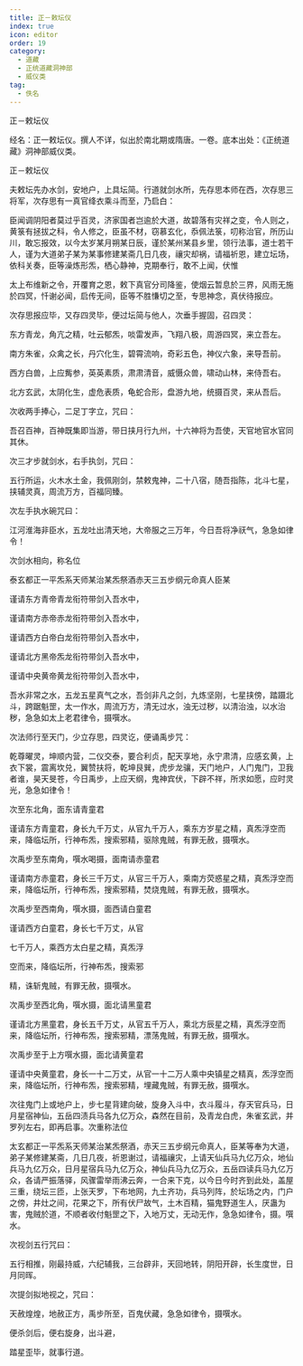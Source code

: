 ```yaml
---
title: 正－敕坛仪
index: true
icon: editor
order: 19
category:
  - 道藏
  - 正统道藏洞神部
  - 威仪类
tag:
  - 佚名
---
```


正－敕坛仪  

经名：正一敕坛仪。撰人不详，似出於南北期或隋唐。一卷。底本出处：《正统道藏》洞神部威仪类。  

正－敕坛仪  

夫敕坛先办水剑，安地户，上具坛简。行道就剑水所，先存思本师在西，次存思三将军，次存思有一真官绛衣乘斗而至，乃启白：  

臣闻调阴阳者莫过乎百灵，济家国者岂逾於大道，故碧落有灾祥之变，令人则之，黄箓有拯拔之科，令人修之，臣虽不材，窃慕玄化，忝佩法箓，叨称治官，所历山川，敢忘报效，以今太岁某月朔某日辰，谨於某州某县乡里，领行法事，道士若干人，谨为大道弟子某为某事修建某斋几日几夜，禳灾却祸，请福祈恩，建立坛场，依科关奏，臣等澡炼形炁，栖心静神，克期奉行，敢不上闻，伏惟  

太上布维新之令，开覆育之恩，敕下真官分司降鉴，使烟云暂息於三界，风雨无施於四冥，忏谢必闻，启传无间，臣等不胜慊切之至，专思神念，真伏待报应。  

次存思报应毕，又存四灵毕，便过坛简与他人，次垂手握固，召四灵：  

东方青龙，角亢之精，吐云郁炁，啖雷发声，飞翔八极，周游四冥，来立吾左。  

南方朱雀，众禽之长，丹穴化生，碧霄流响，奇彩五色，神仪六象，来导吾前。  

西方白兽，上应觜参，英英素质，肃肃清音，威慑众兽，啸动山林，来侍吾右。  

北方玄武，太阴化生，虚危表质，龟蛇合形，盘游九地，统摄百灵，来从吾后。  

次收两手捧心，二足丁字立，咒曰：  

吾召百神，百神既集即当游，带日挟月行九州，十六神将为吾使，天官地官水官同其休。  

次三才步就剑水，右手执剑，咒曰：  

五行所运，火木水土金，我佩刚剑，禁敕鬼神，二十八宿，随吾指陈，北斗七星，挟辅灵真，周流万方，百福同臻。  

次左手执水碗咒曰：  

江河淮海非臣水，五龙吐出清天地，大帝服之三万年，今日吾将净祆气，急急如律令！  

次剑水相向，称名位  

泰玄都正一平炁系天师某治某炁祭酒赤天三五步纲元命真人臣某  

谨请东方青帝青龙衔符带剑入吾水中，  

谨请南方赤帝赤龙衔符带剑入吾水中，  

谨请西方白帝白龙衔符带剑入吾水中，  

谨请北方黑帝炁龙衔符带剑入吾水中，  

谨请中央黄帝黄龙衔符带剑入吾水中，  

吾水非常之水，五龙五星真气之水，吾剑非凡之剑，九炼坚刚，七星挟傍，踏蹑北斗，跨踞魁罡，太一作水，周流万方，清无过水，浊无过秽，以清治浊，以水治秽，急急如太上老君律令，摄噀水。  

次法师行至天门，少立存思，四灵讫，便诵禹步咒：  

乾尊曜灵，坤顺内营，二仪交泰，要合利贞，配天享地，永宁肃清，应感玄黄，上衣下裳，震离坎兑，翼赞扶将，乾坤艮巽，虎步龙骧，天门地户，人门鬼门，卫我者谁，昊天旻苍，今日禹步，上应天纲，鬼神宾伏，下辟不祥，所求如愿，应时灵光，急急如律令！  

次至东北角，面东请青童君  

谨请东方青童君，身长九千万丈，从官九千万人，乘东方岁星之精，真炁浮空而来，降临坛所，行神布炁，搜索邪精，驱除鬼贼，有罪无赦，摄噀水。  

次禹步至东南角，噀水喝摄，面南请赤童君  

谨请南方赤童君，身长三千万丈，从官三千万人，乘南方荧惑星之精，真炁浮空而来，降临坛所，行神布炁，搜索邪精，焚烧鬼贼，有罪无赦，摄噀水。  

次禹步至西南角，噀水摄，面西请白童君  

谨请西方白童君，身长七千万丈，从官  

七千万人，乘西方太白星之精，真炁浮  

空而来，降临坛所，行神布炁，搜索邪  

精，诛斩鬼贼，有罪无赦，摄噀水。  

次禹步至西北角，噀水摄，面北请黑童君  

谨请北方黑童君，身长五千万丈，从官五千万人，乘北方辰星之精，真炁浮空而来，降临坛所，行神布炁，搜索邪精，漂荡鬼贼，有罪无赦，摄噀水。  

次禹步至于上方噀水摄，面北请黄童君  

谨请中央黄童君，身长一十二万丈，从官一十二万人乘中央镇星之精真，炁浮空而来，降临坛所，行神布炁，搜索邪精，埋藏鬼贼，有罪无赦，摄噀水。  

次往鬼门上或地户上，步七星背建向破，旋身入斗中，衣斗履斗，存天官兵马，日月星宿神仙，五岳四渍兵马各九亿万众，森然在目前，及青龙白虎，朱雀玄武，并罗列左右，即再启事。次重称法位  

太玄都正一平炁系天师某治某炁祭酒，赤天三五步纲元命真人，臣某等奉为大道，弟子某修建某斋，几日几夜，祈恩谢过，请福禳灾，上请天仙兵马九亿万众，地仙兵马九亿万众，日月星宿兵马九亿万众，神仙兵马九亿万众，五岳四读兵马九亿万众，各请严振落驿，风骤雷举雨沸云奔，一合来下克，以今日今时齐到此处，盖屋三重，绕坛三匝，上张天罗，下布地网，九土齐功，兵马列阵，於坛场之内，门户之傍，井灶之间，花果之下，所有伏尸故气，土木百精，猫鬼野道生人，厌蛊为害，鬼贼於道，不顺者收付魁罡之下，入地万丈，无动无作，急急如律令，摄。噀水。  

次视剑五行咒曰：  

五行相推，刚最持威，六纪辅我，三台辟非，天回地转，阴阳开辟，长生度世，日月同晖。  

次提剑拟地视之，咒曰：  

天赦煌煌，地赦正方，禹步所至，百鬼伏藏，急急如律令，摄噀水。  

便杀剑后，便右旋身，出斗避，  

踏星歪毕，就事行道。  
